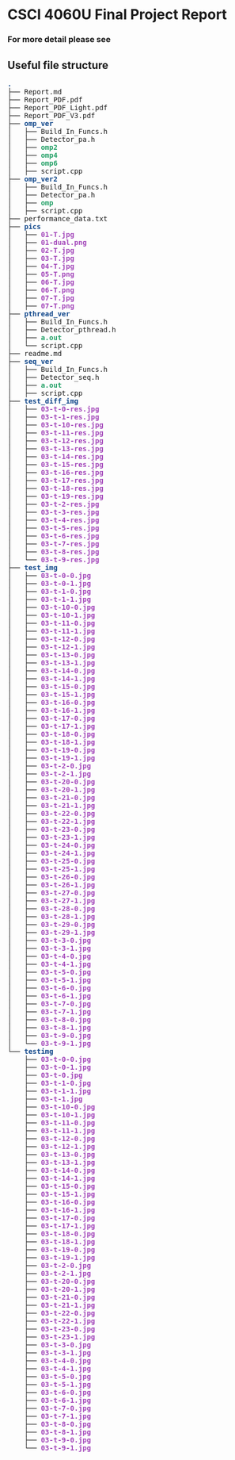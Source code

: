 # CSCI 4060U Final Project Report

### For more detail please see

## Useful file structure

<pre><font color="#12488B"><b>.</b></font>
├── Report.md
├── Report_PDF.pdf
├── Report_PDF_Light.pdf
├── Report_PDF_V3.pdf
├── <font color="#12488B"><b>omp_ver</b></font>
│   ├── Build_In_Funcs.h
│   ├── Detector_pa.h
│   ├── <font color="#26A269"><b>omp2</b></font>
│   ├── <font color="#26A269"><b>omp4</b></font>
│   ├── <font color="#26A269"><b>omp6</b></font>
│   ├── script.cpp
├── <font color="#12488B"><b>omp_ver2</b></font>
│   ├── Build_In_Funcs.h
│   ├── Detector_pa.h
│   ├── <font color="#26A269"><b>omp</b></font>
│   ├── script.cpp
├── performance_data.txt
├── <font color="#12488B"><b>pics</b></font>
│   ├── <font color="#A347BA"><b>01-T.jpg</b></font>
│   ├── <font color="#A347BA"><b>01-dual.png</b></font>
│   ├── <font color="#A347BA"><b>02-T.jpg</b></font>
│   ├── <font color="#A347BA"><b>03-T.jpg</b></font>
│   ├── <font color="#A347BA"><b>04-T.jpg</b></font>
│   ├── <font color="#A347BA"><b>05-T.png</b></font>
│   ├── <font color="#A347BA"><b>06-T.jpg</b></font>
│   ├── <font color="#A347BA"><b>06-T.png</b></font>
│   ├── <font color="#A347BA"><b>07-T.jpg</b></font>
│   ├── <font color="#A347BA"><b>07-T.png</b></font>
├── <font color="#12488B"><b>pthread_ver</b></font>
│   ├── Build_In_Funcs.h
│   ├── Detector_pthread.h
│   ├── <font color="#26A269"><b>a.out</b></font>
│   └── script.cpp
├── readme.md
├── <font color="#12488B"><b>seq_ver</b></font>
│   ├── Build_In_Funcs.h
│   ├── Detector_seq.h
│   ├── <font color="#26A269"><b>a.out</b></font>
│   ├── script.cpp
├── <font color="#12488B"><b>test_diff_img</b></font>
│   ├── <font color="#A347BA"><b>03-t-0-res.jpg</b></font>
│   ├── <font color="#A347BA"><b>03-t-1-res.jpg</b></font>
│   ├── <font color="#A347BA"><b>03-t-10-res.jpg</b></font>
│   ├── <font color="#A347BA"><b>03-t-11-res.jpg</b></font>
│   ├── <font color="#A347BA"><b>03-t-12-res.jpg</b></font>
│   ├── <font color="#A347BA"><b>03-t-13-res.jpg</b></font>
│   ├── <font color="#A347BA"><b>03-t-14-res.jpg</b></font>
│   ├── <font color="#A347BA"><b>03-t-15-res.jpg</b></font>
│   ├── <font color="#A347BA"><b>03-t-16-res.jpg</b></font>
│   ├── <font color="#A347BA"><b>03-t-17-res.jpg</b></font>
│   ├── <font color="#A347BA"><b>03-t-18-res.jpg</b></font>
│   ├── <font color="#A347BA"><b>03-t-19-res.jpg</b></font>
│   ├── <font color="#A347BA"><b>03-t-2-res.jpg</b></font>
│   ├── <font color="#A347BA"><b>03-t-3-res.jpg</b></font>
│   ├── <font color="#A347BA"><b>03-t-4-res.jpg</b></font>
│   ├── <font color="#A347BA"><b>03-t-5-res.jpg</b></font>
│   ├── <font color="#A347BA"><b>03-t-6-res.jpg</b></font>
│   ├── <font color="#A347BA"><b>03-t-7-res.jpg</b></font>
│   ├── <font color="#A347BA"><b>03-t-8-res.jpg</b></font>
│   └── <font color="#A347BA"><b>03-t-9-res.jpg</b></font>
├── <font color="#12488B"><b>test_img</b></font>
│   ├── <font color="#A347BA"><b>03-t-0-0.jpg</b></font>
│   ├── <font color="#A347BA"><b>03-t-0-1.jpg</b></font>
│   ├── <font color="#A347BA"><b>03-t-1-0.jpg</b></font>
│   ├── <font color="#A347BA"><b>03-t-1-1.jpg</b></font>
│   ├── <font color="#A347BA"><b>03-t-10-0.jpg</b></font>
│   ├── <font color="#A347BA"><b>03-t-10-1.jpg</b></font>
│   ├── <font color="#A347BA"><b>03-t-11-0.jpg</b></font>
│   ├── <font color="#A347BA"><b>03-t-11-1.jpg</b></font>
│   ├── <font color="#A347BA"><b>03-t-12-0.jpg</b></font>
│   ├── <font color="#A347BA"><b>03-t-12-1.jpg</b></font>
│   ├── <font color="#A347BA"><b>03-t-13-0.jpg</b></font>
│   ├── <font color="#A347BA"><b>03-t-13-1.jpg</b></font>
│   ├── <font color="#A347BA"><b>03-t-14-0.jpg</b></font>
│   ├── <font color="#A347BA"><b>03-t-14-1.jpg</b></font>
│   ├── <font color="#A347BA"><b>03-t-15-0.jpg</b></font>
│   ├── <font color="#A347BA"><b>03-t-15-1.jpg</b></font>
│   ├── <font color="#A347BA"><b>03-t-16-0.jpg</b></font>
│   ├── <font color="#A347BA"><b>03-t-16-1.jpg</b></font>
│   ├── <font color="#A347BA"><b>03-t-17-0.jpg</b></font>
│   ├── <font color="#A347BA"><b>03-t-17-1.jpg</b></font>
│   ├── <font color="#A347BA"><b>03-t-18-0.jpg</b></font>
│   ├── <font color="#A347BA"><b>03-t-18-1.jpg</b></font>
│   ├── <font color="#A347BA"><b>03-t-19-0.jpg</b></font>
│   ├── <font color="#A347BA"><b>03-t-19-1.jpg</b></font>
│   ├── <font color="#A347BA"><b>03-t-2-0.jpg</b></font>
│   ├── <font color="#A347BA"><b>03-t-2-1.jpg</b></font>
│   ├── <font color="#A347BA"><b>03-t-20-0.jpg</b></font>
│   ├── <font color="#A347BA"><b>03-t-20-1.jpg</b></font>
│   ├── <font color="#A347BA"><b>03-t-21-0.jpg</b></font>
│   ├── <font color="#A347BA"><b>03-t-21-1.jpg</b></font>
│   ├── <font color="#A347BA"><b>03-t-22-0.jpg</b></font>
│   ├── <font color="#A347BA"><b>03-t-22-1.jpg</b></font>
│   ├── <font color="#A347BA"><b>03-t-23-0.jpg</b></font>
│   ├── <font color="#A347BA"><b>03-t-23-1.jpg</b></font>
│   ├── <font color="#A347BA"><b>03-t-24-0.jpg</b></font>
│   ├── <font color="#A347BA"><b>03-t-24-1.jpg</b></font>
│   ├── <font color="#A347BA"><b>03-t-25-0.jpg</b></font>
│   ├── <font color="#A347BA"><b>03-t-25-1.jpg</b></font>
│   ├── <font color="#A347BA"><b>03-t-26-0.jpg</b></font>
│   ├── <font color="#A347BA"><b>03-t-26-1.jpg</b></font>
│   ├── <font color="#A347BA"><b>03-t-27-0.jpg</b></font>
│   ├── <font color="#A347BA"><b>03-t-27-1.jpg</b></font>
│   ├── <font color="#A347BA"><b>03-t-28-0.jpg</b></font>
│   ├── <font color="#A347BA"><b>03-t-28-1.jpg</b></font>
│   ├── <font color="#A347BA"><b>03-t-29-0.jpg</b></font>
│   ├── <font color="#A347BA"><b>03-t-29-1.jpg</b></font>
│   ├── <font color="#A347BA"><b>03-t-3-0.jpg</b></font>
│   ├── <font color="#A347BA"><b>03-t-3-1.jpg</b></font>
│   ├── <font color="#A347BA"><b>03-t-4-0.jpg</b></font>
│   ├── <font color="#A347BA"><b>03-t-4-1.jpg</b></font>
│   ├── <font color="#A347BA"><b>03-t-5-0.jpg</b></font>
│   ├── <font color="#A347BA"><b>03-t-5-1.jpg</b></font>
│   ├── <font color="#A347BA"><b>03-t-6-0.jpg</b></font>
│   ├── <font color="#A347BA"><b>03-t-6-1.jpg</b></font>
│   ├── <font color="#A347BA"><b>03-t-7-0.jpg</b></font>
│   ├── <font color="#A347BA"><b>03-t-7-1.jpg</b></font>
│   ├── <font color="#A347BA"><b>03-t-8-0.jpg</b></font>
│   ├── <font color="#A347BA"><b>03-t-8-1.jpg</b></font>
│   ├── <font color="#A347BA"><b>03-t-9-0.jpg</b></font>
│   └── <font color="#A347BA"><b>03-t-9-1.jpg</b></font>
└── <font color="#12488B"><b>testimg</b></font>
    ├── <font color="#A347BA"><b>03-t-0-0.jpg</b></font>
    ├── <font color="#A347BA"><b>03-t-0-1.jpg</b></font>
    ├── <font color="#A347BA"><b>03-t-0.jpg</b></font>
    ├── <font color="#A347BA"><b>03-t-1-0.jpg</b></font>
    ├── <font color="#A347BA"><b>03-t-1-1.jpg</b></font>
    ├── <font color="#A347BA"><b>03-t-1.jpg</b></font>
    ├── <font color="#A347BA"><b>03-t-10-0.jpg</b></font>
    ├── <font color="#A347BA"><b>03-t-10-1.jpg</b></font>
    ├── <font color="#A347BA"><b>03-t-11-0.jpg</b></font>
    ├── <font color="#A347BA"><b>03-t-11-1.jpg</b></font>
    ├── <font color="#A347BA"><b>03-t-12-0.jpg</b></font>
    ├── <font color="#A347BA"><b>03-t-12-1.jpg</b></font>
    ├── <font color="#A347BA"><b>03-t-13-0.jpg</b></font>
    ├── <font color="#A347BA"><b>03-t-13-1.jpg</b></font>
    ├── <font color="#A347BA"><b>03-t-14-0.jpg</b></font>
    ├── <font color="#A347BA"><b>03-t-14-1.jpg</b></font>
    ├── <font color="#A347BA"><b>03-t-15-0.jpg</b></font>
    ├── <font color="#A347BA"><b>03-t-15-1.jpg</b></font>
    ├── <font color="#A347BA"><b>03-t-16-0.jpg</b></font>
    ├── <font color="#A347BA"><b>03-t-16-1.jpg</b></font>
    ├── <font color="#A347BA"><b>03-t-17-0.jpg</b></font>
    ├── <font color="#A347BA"><b>03-t-17-1.jpg</b></font>
    ├── <font color="#A347BA"><b>03-t-18-0.jpg</b></font>
    ├── <font color="#A347BA"><b>03-t-18-1.jpg</b></font>
    ├── <font color="#A347BA"><b>03-t-19-0.jpg</b></font>
    ├── <font color="#A347BA"><b>03-t-19-1.jpg</b></font>
    ├── <font color="#A347BA"><b>03-t-2-0.jpg</b></font>
    ├── <font color="#A347BA"><b>03-t-2-1.jpg</b></font>
    ├── <font color="#A347BA"><b>03-t-20-0.jpg</b></font>
    ├── <font color="#A347BA"><b>03-t-20-1.jpg</b></font>
    ├── <font color="#A347BA"><b>03-t-21-0.jpg</b></font>
    ├── <font color="#A347BA"><b>03-t-21-1.jpg</b></font>
    ├── <font color="#A347BA"><b>03-t-22-0.jpg</b></font>
    ├── <font color="#A347BA"><b>03-t-22-1.jpg</b></font>
    ├── <font color="#A347BA"><b>03-t-23-0.jpg</b></font>
    ├── <font color="#A347BA"><b>03-t-23-1.jpg</b></font>
    ├── <font color="#A347BA"><b>03-t-3-0.jpg</b></font>
    ├── <font color="#A347BA"><b>03-t-3-1.jpg</b></font>
    ├── <font color="#A347BA"><b>03-t-4-0.jpg</b></font>
    ├── <font color="#A347BA"><b>03-t-4-1.jpg</b></font>
    ├── <font color="#A347BA"><b>03-t-5-0.jpg</b></font>
    ├── <font color="#A347BA"><b>03-t-5-1.jpg</b></font>
    ├── <font color="#A347BA"><b>03-t-6-0.jpg</b></font>
    ├── <font color="#A347BA"><b>03-t-6-1.jpg</b></font>
    ├── <font color="#A347BA"><b>03-t-7-0.jpg</b></font>
    ├── <font color="#A347BA"><b>03-t-7-1.jpg</b></font>
    ├── <font color="#A347BA"><b>03-t-8-0.jpg</b></font>
    ├── <font color="#A347BA"><b>03-t-8-1.jpg</b></font>
    ├── <font color="#A347BA"><b>03-t-9-0.jpg</b></font>
    └── <font color="#A347BA"><b>03-t-9-1.jpg</b></font>
</pre>
